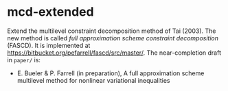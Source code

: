 # mcd-extended

Extend the multilevel constraint decomposition method of Tai (2003).  The new method is called _full approximation scheme constraint decomposition_ (FASCD).  It is implemented at https://bitbucket.org/pefarrell/fascd/src/master/.  The near-completion draft in `paper/` is:

  * E. Bueler & P. Farrell (in preparation), A full approximation scheme
    multilevel method for nonlinear variational inequalities

